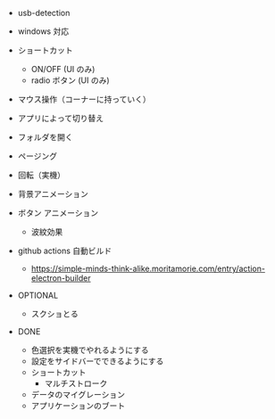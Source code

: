 - usb-detection
- windows 対応
- ショートカット
  - ON/OFF (UI のみ)
  - radio ボタン (UI のみ)
- マウス操作（コーナーに持っていく）
- アプリによって切り替え
- フォルダを開く
- ページング
- 回転（実機）
- 背景アニメーション
- ボタン アニメーション
  - 波紋効果
- github actions 自動ビルド

  - https://simple-minds-think-alike.moritamorie.com/entry/action-electron-builder

- OPTIONAL

  - スクショとる

- DONE
  - 色選択を実機でやれるようにする
  - 設定をサイドバーでできるようにする
  - ショートカット
    - マルチストローク
  - データのマイグレーション
  - アプリケーションのブート
